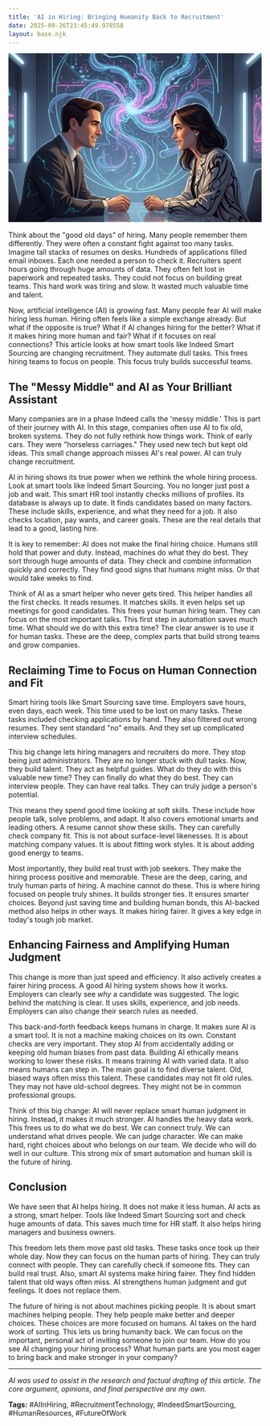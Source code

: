 ```yaml
---
title: 'AI in Hiring: Bringing Humanity Back to Recruitment'
date: 2025-09-26T23:45:49.978558
layout: base.njk
---
```


![](/images/ai-in-hiring-bringing-humanity-back-to-recruitment_img.png)

Think about the "good old days" of hiring. Many people remember them differently. They were often a constant fight against too many tasks. Imagine tall stacks of resumes on desks. Hundreds of applications filled email inboxes. Each one needed a person to check it. Recruiters spent hours going through huge amounts of data. They often felt lost in paperwork and repeated tasks. They could not focus on building great teams. This hard work was tiring and slow. It wasted much valuable time and talent.

Now, artificial intelligence (AI) is growing fast. Many people fear AI will make hiring less human. Hiring often feels like a simple exchange already. But what if the opposite is true? What if AI changes hiring for the better? What if it makes hiring more human and fair? What if it focuses on real connections? This article looks at how smart tools like Indeed Smart Sourcing are changing recruitment. They automate dull tasks. This frees hiring teams to focus on people. This focus truly builds successful teams.

## The "Messy Middle" and AI as Your Brilliant Assistant

Many companies are in a phase Indeed calls the 'messy middle.' This is part of their journey with AI. In this stage, companies often use AI to fix old, broken systems. They do not fully rethink how things work. Think of early cars. They were "horseless carriages." They used new tech but kept old ideas. This small change approach misses AI's real power. AI can truly change recruitment.

AI in hiring shows its true power when we rethink the whole hiring process. Look at smart tools like Indeed Smart Sourcing. You no longer just post a job and wait. This smart HR tool instantly checks millions of profiles. Its database is always up to date. It finds candidates based on many factors. These include skills, experience, and what they need for a job. It also checks location, pay wants, and career goals. These are the real details that lead to a good, lasting hire.

It is key to remember: AI does not make the final hiring choice. Humans still hold that power and duty. Instead, machines do what they do best. They sort through huge amounts of data. They check and combine information quickly and correctly. They find good signs that humans might miss. Or that would take weeks to find.

Think of AI as a smart helper who never gets tired. This helper handles all the first checks. It reads resumes. It matches skills. It even helps set up meetings for good candidates. This frees your human hiring team. They can focus on the most important talks. This first step in automation saves much time. What should we do with this extra time? The clear answer is to use it for human tasks. These are the deep, complex parts that build strong teams and grow companies.

## Reclaiming Time to Focus on Human Connection and Fit

Smart hiring tools like Smart Sourcing save time. Employers save hours, even days, each week. This time used to be lost on many tasks. These tasks included checking applications by hand. They also filtered out wrong resumes. They sent standard "no" emails. And they set up complicated interview schedules.

This big change lets hiring managers and recruiters do more. They stop being just administrators. They are no longer stuck with dull tasks. Now, they build talent. They act as helpful guides. What do they do with this valuable new time? They can finally do what they do best. They can interview people. They can have real talks. They can truly judge a person's potential.

This means they spend good time looking at soft skills. These include how people talk, solve problems, and adapt. It also covers emotional smarts and leading others. A resume cannot show these skills. They can carefully check company fit. This is not about surface-level likenesses. It is about matching company values. It is about fitting work styles. It is about adding good energy to teams.

Most importantly, they build real trust with job seekers. They make the hiring process positive and memorable. These are the deep, caring, and truly human parts of hiring. A machine cannot do these. This is where hiring focused on people truly shines. It builds stronger ties. It ensures smarter choices. Beyond just saving time and building human bonds, this AI-backed method also helps in other ways. It makes hiring fairer. It gives a key edge in today's tough job market.

## Enhancing Fairness and Amplifying Human Judgment

This change is more than just speed and efficiency. It also actively creates a fairer hiring process. A good AI hiring system shows how it works. Employers can clearly see *why* a candidate was suggested. The logic behind the matching is clear. It uses skills, experience, and job needs. Employers can also change their search rules as needed.

This back-and-forth feedback keeps humans in charge. It makes sure AI is a smart tool. It is not a machine making choices on its own. Constant checks are very important. They stop AI from accidentally adding or keeping old human biases from past data. Building AI ethically means working to lower these risks. It means training AI with varied data. It also means humans can step in. The main goal is to find diverse talent. Old, biased ways often miss this talent. These candidates may not fit old rules. They may not have old-school degrees. They might not be in common professional groups.

Think of this big change: AI will never replace smart human judgment in hiring. Instead, it makes it much stronger. AI handles the heavy data work. This frees us to do what we do best. We can connect truly. We can understand what drives people. We can judge character. We can make hard, right choices about who belongs on our team. We decide who will do well in our culture. This strong mix of smart automation and human skill is the future of hiring.

## Conclusion

We have seen that AI helps hiring. It does not make it less human. AI acts as a strong, smart helper. Tools like Indeed Smart Sourcing sort and check huge amounts of data. This saves much time for HR staff. It also helps hiring managers and business owners.

This freedom lets them move past old tasks. These tasks once took up their whole day. Now they can focus on the human parts of hiring. They can truly connect with people. They can carefully check if someone fits. They can build real trust. Also, smart AI systems make hiring fairer. They find hidden talent that old ways often miss. AI strengthens human judgment and gut feelings. It does not replace them.

The future of hiring is not about machines picking people. It is about smart machines helping people. They help people make better and deeper choices. These choices are more focused on humans. AI takes on the hard work of sorting. This lets us bring humanity back. We can focus on the important, personal act of inviting someone to join our team. How do you see AI changing your hiring process? What human parts are you most eager to bring back and make stronger in your company?

---

*AI was used to assist in the research and factual drafting of this article. The core argument, opinions, and final perspective are my own.*

**Tags:** #AIInHiring, #RecruitmentTechnology, #IndeedSmartSourcing, #HumanResources, #FutureOfWork